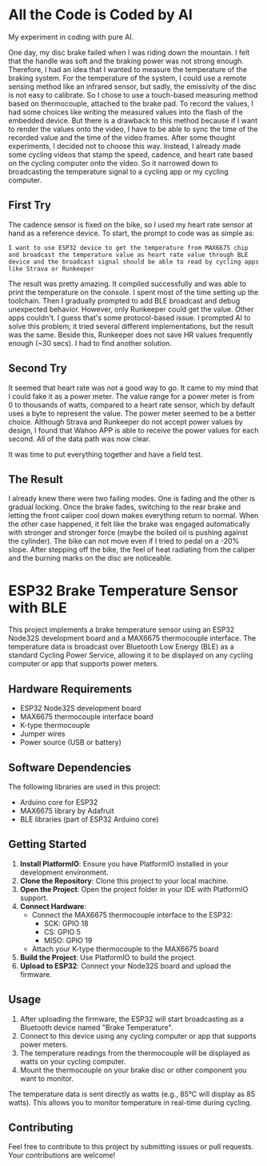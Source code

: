 # All the Code is Coded by AI

My experiment in coding with pure AI.

One day, my disc brake failed when I was riding down the mountain. I felt that the handle was soft and the braking power was not strong enough. Therefore, I had an idea that I wanted to measure the temperature of the braking system. For the temperature of the system, I could use a remote sensing method like an infrared sensor, but sadly, the emissivity of the disc is not easy to calibrate. So I chose to use a touch-based measuring method based on thermocouple, attached to the brake pad. To record the values, I had some choices like writing the measured values into the flash of the embedded device. But there is a drawback to this method because if I want to render the values onto the video, I have to be able to sync the time of the recorded value and the time of the video frames. After some thought experiments, I decided not to choose this way. Instead, I already made some cycling videos that stamp the speed, cadence, and heart rate based on the cycling computer onto the video. So it narrowed down to broadcasting the temperature signal to a cycling app or my cycling computer.

## First Try
The cadence sensor is fixed on the bike, so I used my heart rate sensor at hand as a reference device. To start, the prompt to code was as simple as:

`I want to use ESP32 device to get the temperature from MAX6675 chip and broadcast the temperature value as heart rate value through BLE device and the broadcast signal should be able to read by cycling apps like Strava or Runkeeper`

The result was pretty amazing. It compiled successfully and was able to print the temperature on the console. I spent most of the time setting up the toolchain. Then I gradually prompted to add BLE broadcast and debug unexpected behavior. However, only Runkeeper could get the value. Other apps couldn't. I guess that's some protocol-based issue. I prompted AI to solve this problem; it tried several different implementations, but the result was the same. Beside this, Runkeeper does not save HR values frequently enough (~30 secs). I had to find another solution.

## Second Try
It seemed that heart rate was not a good way to go. It came to my mind that I could fake it as a power meter. The value range for a power meter is from 0 to thousands of watts, compared to a heart rate sensor, which by default uses a byte to represent the value. The power meter seemed to be a better choice. Although Strava and Runkeeper do not accept power values by design, I found that Wahoo APP is able to receive the power values for each second. All of the data path was now clear.

It was time to put everything together and have a field test.

## The Result
I already knew there were two failing modes. One is fading and the other is gradual locking. Once the brake fades, switching to the rear brake and letting the front caliper cool down makes everything return to normal. When the other case happened, it felt like the brake was engaged automatically with stronger and stronger force (maybe the boiled oil is pushing against the cylinder). The bike can not move even if I tried to pedal on a -20% slope. After stepping off the bike, the feel of heat radiating from the caliper and the burning marks on the disc are noticeable.




# ESP32 Brake Temperature Sensor with BLE

This project implements a brake temperature sensor using an ESP32 Node32S development board and a MAX6675 thermocouple interface. The temperature data is broadcast over Bluetooth Low Energy (BLE) as a standard Cycling Power Service, allowing it to be displayed on any cycling computer or app that supports power meters.

## Hardware Requirements

- ESP32 Node32S development board
- MAX6675 thermocouple interface board
- K-type thermocouple
- Jumper wires
- Power source (USB or battery)

## Software Dependencies

The following libraries are used in this project:
- Arduino core for ESP32
- MAX6675 library by Adafruit
- BLE libraries (part of ESP32 Arduino core)

## Getting Started

1. **Install PlatformIO**: Ensure you have PlatformIO installed in your development environment.
2. **Clone the Repository**: Clone this project to your local machine.
3. **Open the Project**: Open the project folder in your IDE with PlatformIO support.
4. **Connect Hardware**: 
   - Connect the MAX6675 thermocouple interface to the ESP32:
     - SCK: GPIO 18
     - CS: GPIO 5
     - MISO: GPIO 19
   - Attach your K-type thermocouple to the MAX6675 board
5. **Build the Project**: Use PlatformIO to build the project.
6. **Upload to ESP32**: Connect your Node32S board and upload the firmware.

## Usage

1. After uploading the firmware, the ESP32 will start broadcasting as a Bluetooth device named "Brake Temperature".
2. Connect to this device using any cycling computer or app that supports power meters.
3. The temperature readings from the thermocouple will be displayed as watts on your cycling computer.
4. Mount the thermocouple on your brake disc or other component you want to monitor.

The temperature data is sent directly as watts (e.g., 85°C will display as 85 watts). This allows you to monitor temperature in real-time during cycling.

## Contributing

Feel free to contribute to this project by submitting issues or pull requests. Your contributions are welcome!
